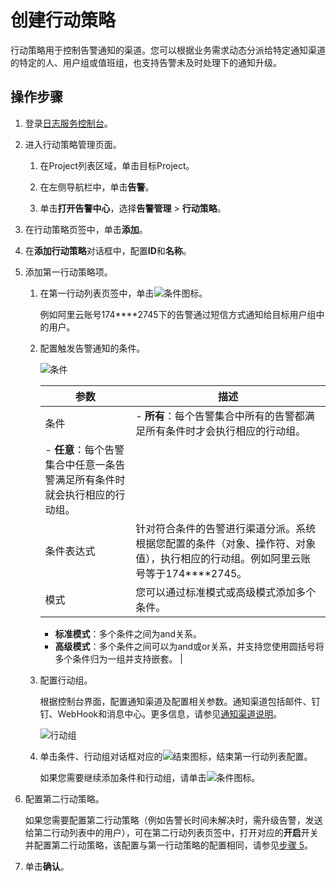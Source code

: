 # 创建行动策略

行动策略用于控制告警通知的渠道。您可以根据业务需求动态分派给特定通知渠道的特定的人、用户组或值班组，也支持告警未及时处理下的通知升级。

## 操作步骤

1.  登录[日志服务控制台](https://sls.console.aliyun.com)。

2.  进入行动策略管理页面。

    1.  在Project列表区域，单击目标Project。

    2.  在左侧导航栏中，单击**告警**。

    3.  单击**打开告警中心**，选择**告警管理** \> **行动策略**。

3.  在行动策略页签中，单击**添加**。

4.  在**添加行动策略**对话框中，配置**ID**和**名称**。

5.  添加第一行动策略项。

    1.  在第一行动列表页签中，单击![条件](https://static-aliyun-doc.oss-accelerate.aliyuncs.com/assets/img/zh-CN/3387034161/p243402.png)图标。

        例如阿里云账号174\*\*\*\*2745下的告警通过短信方式通知给目标用户组中的用户。

    2.  配置触发告警通知的条件。

        ![条件](https://static-aliyun-doc.oss-accelerate.aliyuncs.com/assets/img/zh-CN/6319846161/p254158.png)

        |参数|描述|
        |--|--|
        |条件|        -   **所有**：每个告警集合中所有的告警都满足所有条件时才会执行相应的行动组。
        -   **任意**：每个告警集合中任意一条告警满足所有条件时就会执行相应的行动组。 |
        |条件表达式|针对符合条件的告警进行渠道分派。系统根据您配置的条件（对象、操作符、对象值），执行相应的行动组。例如阿里云账号等于174\*\*\*\*2745。|
        |模式|您可以通过标准模式或高级模式添加多个条件。

        -   **标准模式**：多个条件之间为and关系。
        -   **高级模式**：多个条件之间可以为and或or关系，并支持您使用圆括号将多个条件归为一组并支持嵌套。 |

    3.  配置行动组。

        根据控制台界面，配置通知渠道及配置相关参数。通知渠道包括邮件、钉钉、WebHook和消息中心。更多信息，请参见[通知渠道说明]()。

        ![行动组](https://static-aliyun-doc.oss-accelerate.aliyuncs.com/assets/img/zh-CN/1025556161/p254167.png)

    4.  单击条件、行动组对话框对应的![结束 ](https://static-aliyun-doc.oss-accelerate.aliyuncs.com/assets/img/zh-CN/3387034161/p243468.png)图标，结束第一行动列表配置。

        如果您需要继续添加条件和行动组，请单击![条件](https://static-aliyun-doc.oss-accelerate.aliyuncs.com/assets/img/zh-CN/3387034161/p243402.png)图标。

6.  配置第二行动策略。

    如果您需要配置第二行动策略（例如告警长时间未解决时，需升级告警，发送给第二行动列表中的用户），可在第二行动列表页签中，打开对应的**开启**开关并配置第二行动策略，该配置与第一行动策略的配置相同，请参见[步骤 5](#step_iaj_mxo_am3)。

7.  单击**确认**。


